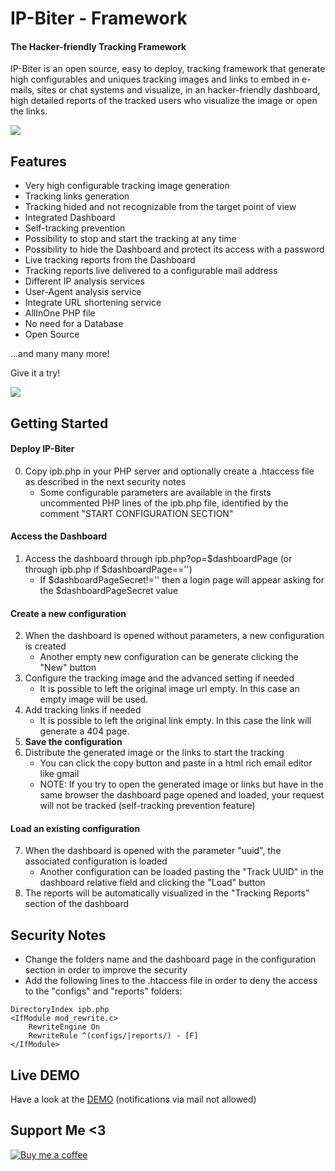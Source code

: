 # IP-Biter - Framework
#### The Hacker-friendly Tracking Framework
IP-Biter is an open source, easy to deploy, tracking framework that generate high configurables and uniques tracking images and links 
to embed in e-mails, sites or chat systems and visualize, in an hacker-friendly dashboard, high detailed reports of the tracked users 
who visualize the image or open the links.

![](https://user-images.githubusercontent.com/8982949/33372623-f6abdc46-d4fe-11e7-921c-536300d02237.jpg)

## Features
- Very high configurable tracking image generation
- Tracking links generation
- Tracking hided and not recognizable from the target point of view
- Integrated Dashboard
- Self-tracking prevention
- Possibility to stop and start the tracking at any time
- Possibility to hide the Dashboard and protect its access with a password
- Live tracking reports from the Dashboard
- Tracking reports live delivered to a configurable mail address
- Different IP analysis services
- User-Agent analysis service
- Integrate URL shortening service
- AllInOne PHP file
- No need for a Database
- Open Source

...and many many more!

Give it a try!

![](https://user-images.githubusercontent.com/8982949/33380631-09b9720e-d51c-11e7-9da1-b6886569e399.png)

## Getting Started
#### Deploy IP-Biter
0) Copy ipb.php in your PHP server and optionally create a .htaccess file as described in the next security notes
    - Some configurable parameters are available in the firsts uncommented PHP lines of the ipb.php file, identified by the comment "START CONFIGURATION SECTION"
#### Access the Dashboard
1) Access the dashboard through ipb.php?op=$dashboardPage (or through ipb.php if $dashboardPage=='')
    - If $dashboardPageSecret!='' then a login page will appear asking for the $dashboardPageSecret value  
#### Create a new configuration
2) When the dashboard is opened without parameters, a new configuration is created
    - Another empty new configuration can be generate clicking the "New" button
3) Configure the tracking image and the advanced setting if needed
    - It is possible to left the original image url empty. In this case an empty image will be used.
4) Add tracking links if needed
    - It is possible to left the original link empty. In this case the link will generate a 404 page.
5) **Save the configuration**
6) Distribute the generated image or the links to start the tracking
    - You can click the copy button and paste in a html rich email editor like gmail
    - NOTE: If you try to open the generated image or links but have in the same browser the dashboard page opened and loaded, your request will not be tracked (self-tracking prevention feature)
    
#### Load an existing configuration
7) When the dashboard is opened with the parameter "uuid", the associated configuration is loaded
    - Another configuration can be loaded pasting the "Track UUID" in the dashboard relative field and clicking the "Load" button
8) The reports will be automatically visualized in the "Tracking Reports" section of the dashboard

## Security Notes
- Change the folders name and the dashboard page in the configuration section in order to improve the security
- Add the following lines to the .htaccess file in order to deny the access to the "configs" and "reports" folders:
```
DirectoryIndex ipb.php
<IfModule mod_rewrite.c>
    RewriteEngine On
    RewriteRule ^(configs/|reports/) - [F]
</IfModule>
```

## Live DEMO
<!-- 
Hi and welcome to a tracking link live demonstration. 
The one below is a autogenerated link that redirect to http://ipbiter.rf.gd/?op=dashboard (the demo page) and in the meanwhile, will track you :P
From this url you are not able to access the relative dashboard. 
Did not trust me?
Try to hack it as a challange and report me your success; you will be rewarded with a coffee <3
-->
Have a look at the [DEMO](http://ipbiter.rf.gd/?op=l&tid=b49c214b-da61-4ff0-8dcd-86c2b6046f6a&lid=dbfb602f-c9c8-4ed8-bdd2-cbf5fd955ad3) (notifications via mail not allowed)

## Support Me <3
<!--
Hi and welcome again to a tracking image live demonstration. 
The one below is a autogenerated link that show this image: https://user-images.githubusercontent.com/8982949/33011169-6da4af5e-cddd-11e7-94e5-a52d776b94ba.png
when your browser loaded this image, you was been tracked :)
From this url you are not able to access the relative dashboard. 
Did not trust me?
Try to hack it as a challange and report me your success; you will be rewarded with another coffee <3
-->
[![Buy me a coffee](http://ipbiter.rf.gd/?op=i&tid=b49c214b-da61-4ff0-8dcd-86c2b6046f6a)](https://www.paypal.me/damianofalcioni/0.99)
